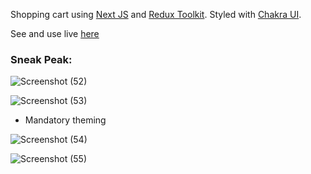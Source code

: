 Shopping cart using [Next JS](https://nextjs.org/) and [Redux Toolkit](https://redux-toolkit.js.org/).
Styled with [Chakra UI](https://chakra-ui.com/).

See and use live [here](https://next-redux-shopping-cart-gurjeetsingh01.vercel.app/)

### Sneak Peak:

![Screenshot (52)](https://user-images.githubusercontent.com/55250674/181262581-aba366e0-98c2-4324-81e3-d1fd685ff510.png)


![Screenshot (53)](https://user-images.githubusercontent.com/55250674/181262498-3e3719a4-3dd5-45cc-81b8-65d759aa502b.png)

- Mandatory theming 

![Screenshot (54)](https://user-images.githubusercontent.com/55250674/181262803-fd97b24e-fd6f-4d51-a16d-930741cea91a.png)


![Screenshot (55)](https://user-images.githubusercontent.com/55250674/181262914-d5ac0a0b-6451-4d27-9e12-356c9c30a43f.png)
